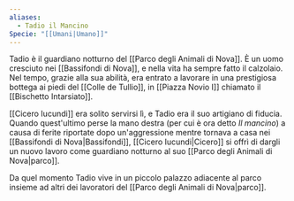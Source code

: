 ```yaml
---
aliases:
  - Tadio il Mancino
Specie: "[[Umani|Umano]]"
---
```

Tadio è il guardiano notturno del [[Parco degli Animali di Nova]]. 
È un uomo cresciuto nei [[Bassifondi di Nova]], e nella vita ha sempre fatto il calzolaio. Nel tempo, grazie alla sua abilità, era entrato a lavorare in una prestigiosa bottega ai piedi del [[Colle de Tullio]], in [[Piazza Novio I]] chiamato il [[Bischetto Intarsiato]]. 

[[Cicero Iucundi]] era solito servirsi lì, e Tadio era il suo artigiano di fiducia. Quando quest'ultimo perse la mano destra (per cui è ora detto *Il mancino*) a causa di ferite riportate dopo un'aggressione mentre tornava a casa nei [[Bassifondi di Nova|Bassifondi]], [[Cicero Iucundi|Cicero]] si offrì di dargli un nuovo lavoro come guardiano notturno al suo [[Parco degli Animali di Nova|parco]]. 

Da quel momento Tadio vive in un piccolo palazzo adiacente al parco insieme ad altri dei lavoratori del [[Parco degli Animali di Nova|parco]]. 


